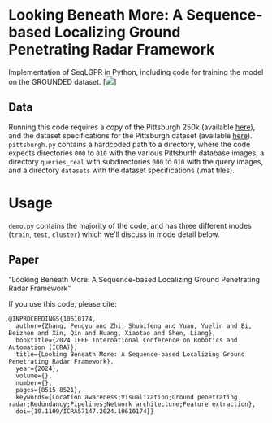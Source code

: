 # Looking Beneath More: A Sequence-based Localizing Ground Penetrating Radar Framework

Implementation of SeqLGPR in Python, including code for training the model on the GROUNDED dataset.
[![](imgs/video-preview.png)]

## Data

Running this code requires a copy of the Pittsburgh 250k (available [here](https://github.com/Relja/netvlad/issues/42)), 
and the dataset specifications for the Pittsburgh dataset (available [here](https://www.di.ens.fr/willow/research/netvlad/data/netvlad_v100_datasets.tar.gz)).
`pittsburgh.py` contains a hardcoded path to a directory, where the code expects directories `000` to `010` with the various Pittsburth database images, a directory
`queries_real` with subdirectories `000` to `010` with the query images, and a directory `datasets` with the dataset specifications (.mat files).


# Usage

`demo.py` contains the majority of the code, and has three different modes (`train`, `test`, `cluster`) which we'll discuss in mode detail below.


## Paper

"Looking Beneath More: A Sequence-based Localizing Ground Penetrating Radar Framework"

If you use this code, please cite:
```
@INPROCEEDINGS{10610174,
  author={Zhang, Pengyu and Zhi, Shuaifeng and Yuan, Yuelin and Bi, Beizhen and Xin, Qin and Huang, Xiaotao and Shen, Liang},
  booktitle={2024 IEEE International Conference on Robotics and Automation (ICRA)}, 
  title={Looking Beneath More: A Sequence-based Localizing Ground Penetrating Radar Framework}, 
  year={2024},
  volume={},
  number={},
  pages={8515-8521},
  keywords={Location awareness;Visualization;Ground penetrating radar;Redundancy;Pipelines;Network architecture;Feature extraction},
  doi={10.1109/ICRA57147.2024.10610174}}
```
